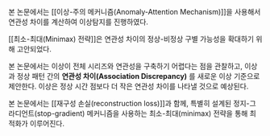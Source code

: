 
본 논문에서는 [[이상-주의 메커니즘(Anomaly-Attention Mechanism)]]을 사용해서 연관성 차이를 계산하여 이상탐지를 진행하였다. 

[[최소-최대(Minimax) 전략]]은 연관성 차이의 정상-비정상 구별 가능성을 확대하기 위해 고안되었다. 

본 논문에서는 이상이 전체 시리즈와 연관성을 구축하기 어렵다는 점을 관찰하고, 이상과 정상 패턴 간의 **연관성 차이(Association Discrepancy)** 를 새로운 이상 기준으로 제안한다. 
이상은 정상 시간 점보다 더 작은 연관성 차이를 나타낼 것으로 예상된다.

본 논문에서는 [[재구성 손실(reconstruction loss)]]과 함께, 특별히 설계된 정지-그라디언트(stop-gradient) 메커니즘을 사용하는 최소-최대(minimax) 전략을 통해 최적화가 이루어진다.

